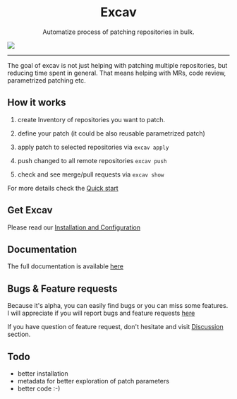 <p align="center">
  <h1 align="center">Excav</h1>
  <p align="center">Automatize process of patching repositories in bulk.</p>
  <img alitn="center" src="https://excav.dev/assets/demo.gif"/>
</p>

---

The goal of excav is not just helping with patching multiple repositories, but 
reducing time spent in general. That means helping with MRs, code review, 
parametrized patching etc.

## How it works

1. create Inventory of repositories you want to patch.

2. define your patch (it could be also reusable parametrized patch)

3. apply patch to selected repositories via `excav apply`

4. push changed to all remote repositories `excav push`

5. check and see merge/pull requests via `excav show`


For more details check the [Quick start](https://excav.dev/quick_start/)

## Get Excav

Please read our [Installation and Configuration](https://excav.dev/installation/)

## Documentation

The full documentation is available [here](https://excav.dev/intro/)

## Bugs & Feature requests

Because it's alpha, you can easily find bugs or you can miss some features.
I will appreciate if you will report bugs and feature requests [here](https://github.com/sn3d/excav/issues)

If you have question of feature request, don't hesitate and visit [Discussion](https://github.com/sn3d/excav/discussions) section.

## Todo

- better installation
- metadata for better exploration of patch parameters
- better code :-)
